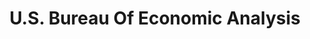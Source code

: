 ---
# This topic lives at
# https://digital.gov/topics/us-bureau-of-economic-analysis

# Topic Title
title: "U.S. Bureau Of Economic Analysis"

# description — keep it short and clear
# summary: ""

# Weight
weight: 1

# For more information on managing topics,
# see https://github.com/GSA/digitalgov.gov/wiki/topics
---